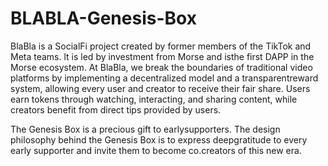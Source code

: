 # BLABLA-Genesis-Box

BlaBla is a SocialFi project created by former members of the TikTok and Meta teams. lt is led by investment from Morse and isthe first DAPP in the Morse ecosystem.
At BlaBla, we break the boundaries of traditional video platforms by implementing a decentralized model and a transparentreward system, allowing every user and creator to receive their fair share.
Users earn tokens through watching, interacting, and sharing content, while creators benefit from direct tips provided by users.

The Genesis Box is a precious gift to earlysupporters.
The design philosophy behind the Genesis Box is to express deepgratitude to every early supporter and invite them to become co.creators of this new era.
